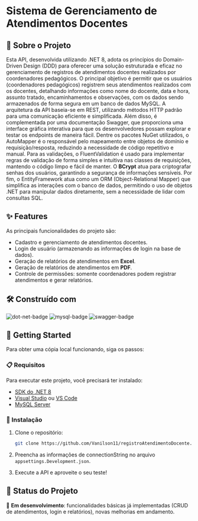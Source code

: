 # Sistema de Gerenciamento de Atendimentos Docentes

## 📌 Sobre o Projeto
Esta API, desenvolvida utilizando .NET 8, adota os princípios do Domain-Driven Design (DDD) para oferecer uma solução estruturada e eficaz no gerenciamento de registros de atendimentos docentes realizados por coordenadores pedagógicos. O principal objetivo é permitir que os usuários (coordenadores pedagógicos) registrem seus atendimentos realizados com os docentes, detalhando informações como nome do docente, data e hora, assunto tratado, encaminhamentos e observações, com os dados sendo armazenados de forma segura em um banco de dados MySQL. A arquitetura da API baseia-se em REST, utilizando métodos HTTP padrão para uma comunicação eficiente e simplificada. Além disso, é complementada por uma documentação Swagger, que proporciona uma interface gráfica interativa para que os desenvolvedores possam explorar e testar os endpoints de maneira fácil. Dentre os pacotes NuGet utilizados, o AutoMapper é o responsável pelo mapeamento entre objetos de domínio e requisição/resposta, reduzindo a necessidade de código repetitivo e manual. Para as validações, o FluentValidation é usado para implementar regras de validação de forma simples e intuitiva nas classes de requisições, mantendo o código limpo e fácil de manter. O **BCrypt** atua para criptografar senhas dos usuários, garantindo a segurança de informações sensíveis. Por fim, o EntityFramework atua como um ORM (Object-Relational Mapper) que simplifica as interações com o banco de dados, permitindo o uso de objetos .NET para manipular dados diretamente, sem a necessidade de lidar com consultas SQL.

## ✨ Features
As principais funcionalidades do projeto são:

- Cadastro e gerenciamento de atendimentos docentes.
- Login de usuário (armazenando as informações de login na base de dados).
- Geração de relatórios de atendimentos em **Excel**.
- Geração de relatórios de atendimentos em **PDF**.
- Controle de permissões: somente coordenadores podem registrar atendimentos e gerar relatórios.

## 🛠 Construído com
![dot-net-badge]
![mysql-badge]
![swagger-badge]

## 🚀 Getting Started

Para obter uma cópia local funcionando, siga os passos:

### 📋 Requisitos
Para executar este projeto, você precisará ter instalado:
- [SDK do .NET 8](https://dotnet.microsoft.com/download)
- [Visual Studio](https://visualstudio.microsoft.com/) ou [VS Code](https://code.visualstudio.com/)
- [MySQL Server](https://dev.mysql.com/downloads/mysql/)

### 🔧 Instalação
1. Clone o repositório:
   ```bash
   git clone https://github.com/Vanilson11/registroAtendimentoDocente.git
   ```

2. Preencha as informações de connectionString no arquivo `appsettings.Development.json`.
3. Execute a API e aproveite o seu teste!

## 📌 Status do Projeto
🚧 **Em desenvolvimento**: funcionalidades básicas já implementadas (CRUD de atendimentos, login e relatórios), novas melhorias em andamento.

<!--[hero-image]: src/images/heorimage.jpg -->

<!-- Badges -->
[dot-net-badge]: https://img.shields.io/badge/.NET-512BD4?logo=dotnet&logoColor=fff&style=flat-square
[mysql-badge]: https://img.shields.io/badge/MySQL-4479A1?logo=mysql&logoColor=fff&style=flat-square

[swagger-badge]: https://img.shields.io/badge/Swagger-85EA2D?logo=swagger&logoColor=000&style=flat-square
